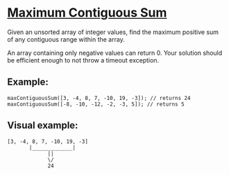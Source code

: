# [Maximum Contiguous Sum](https://www.codewars.com/kata/maximum-contiguous-sum "https://www.codewars.com/kata/52f4261c95d6bff39a003096")

Given an unsorted array of integer values, find the maximum positive sum of any contiguous range within the array.

An array containing only negative values can return 0. Your solution should be efficient enough to not throw a timeout exception.

## Example:

```
maxContiguousSum([3, -4, 8, 7, -10, 19, -3]); // returns 24
maxContiguousSum([-8, -10, -12, -2, -3, 5]); // returns 5
```

## Visual example: 

```
[3, -4, 8, 7, -10, 19, -3]
       |_____________|
             ||
             \/
             24
```